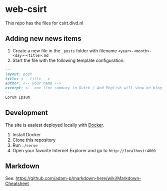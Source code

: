 # web-csirt
This repo has the files for csirt.divd.nl
 
## Adding new news items
1. Create a new file in the `_posts` folder with filename `<year>-<month>-<day>-<title>.md`
2. Start the file with the following template configuration:
```markdown
---
layout: post
title: <-- title-- >
author: <-- your name -->
excerpt: <-- one line summary in Dutch / And English will show on blog page -->
---
Lorum Ipsum
```

## Development
The site is easiest deployed locally with [Docker](https://docker.com). 

1. Install Docker
2. Clone this repository
3. Run `./serve`
4. Open your favorite Internet Explorer and go to `http://localhost:4000`

## Markdown

See: https://github.com/adam-p/markdown-here/wiki/Markdown-Cheatsheet
